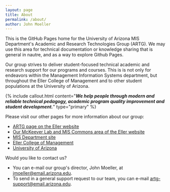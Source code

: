 ```yaml
---
layout: page
title: About
permalink: /about/
author: John Moeller
---
```


This is the GitHub Pages home for the University of Arizona MIS Department's Academic and Research Technologies Group (ARTG). We may use this area for technical documentation or knowledge sharing that is general in nautre, and as a way to explore Github Pages. 

Our group strives to deliver student-focused technical academic and research support for our programs and courses. This is is not only for endeavors within the Management Information Systems department, but throughout the Eller College of Management and to other student populations at the University of Arizona.

{% include callout.html content="***We help people through modern and reliable technical pedagogy, academic program quality improvement and student development.***" type="primary" %}

Please visit our other pages for more information about our group:
- [ARTG page on the Eller website](https://eller.arizona.edu/departments-research/centers-labs/mckeever-lab/academic-research-technologies)
- [Our McKeever Lab and MIS Commons area of the Eller website](https://eller.arizona.edu/departments-research/centers-labs/mckeever-lab)
- [MIS Department site](https://eller.arizona.edu/departments-research/schools-departments/mis)
- [Eller College of Management](https://eller.arizona.edu/)
- [University of Arizona](https://www.arizona.edu/)

Would you like to contact us?
- You can e-mail our group's director, John Moeller, at [jmoeller@email.arizona.edu](jmoeller@email.arizona.edu). 
- To send in a general support request to our team, you can e-mail [artg-support@email.arizona.edu](mailto:artg-support@email.arizona.edu).